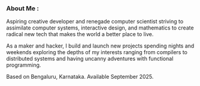 ### About Me  :

Aspiring creative developer and renegade computer scientist striving to assimilate computer systems, interactive design, and mathematics to create radical new tech that makes the world a better place to live. 

As a maker and hacker, I build and launch new projects spending nights and weekends exploring the depths of my interests ranging from compilers to distributed systems and having uncanny adventures with functional programming.

Based on Bengaluru, Karnataka. Available September 2025.
